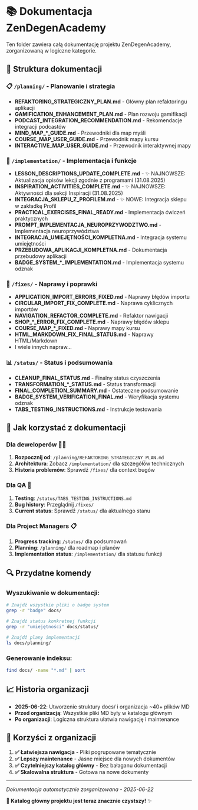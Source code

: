 # 📚 Dokumentacja ZenDegenAcademy

Ten folder zawiera całą dokumentację projektu ZenDegenAcademy, zorganizowaną w logiczne kategorie.

## 📁 Struktura dokumentacji

### 📋 `/planning/` - Planowanie i strategia
- **REFAKTORING_STRATEGICZNY_PLAN.md** - Główny plan refaktoringu aplikacji
- **GAMIFICATION_ENHANCEMENT_PLAN.md** - Plan rozwoju gamifikacji
- **PODCAST_INTEGRATION_RECOMMENDATION.md** - Rekomendacje integracji podcastów
- **MIND_MAP_*_GUIDE.md** - Przewodniki dla map myśli
- **COURSE_MAP_USER_GUIDE.md** - Przewodnik mapy kursu
- **INTERACTIVE_MAP_USER_GUIDE.md** - Przewodnik interaktywnej mapy

### 🔧 `/implementation/` - Implementacja i funkcje
- **LESSON_DESCRIPTIONS_UPDATE_COMPLETE.md** - ✨ NAJNOWSZE: Aktualizacja opisów lekcji zgodnie z programami (31.08.2025)
- **INSPIRATION_ACTIVITIES_COMPLETE.md** - ✨ NAJNOWSZE: Aktywności dla sekcji Inspiracji (31.08.2025)
- **INTEGRACJA_SKLEPU_Z_PROFILEM.md** - ✨ NOWE: Integracja sklepu w zakładkę Profil
- **PRACTICAL_EXERCISES_FINAL_READY.md** - Implementacja ćwiczeń praktycznych
- **PROMPT_IMPLEMENTACJA_NEUROPRZYWODZTWO.md** - Implementacja neuroprzywództwa
- **INTEGRACJA_UMIEJĘTNOŚCI_KOMPLETNA.md** - Integracja systemu umiejętności
- **PRZEBUDOWA_APLIKACJI_KOMPLETNA.md** - Dokumentacja przebudowy aplikacji
- **BADGE_SYSTEM_*_IMPLEMENTATION.md** - Implementacja systemu odznak

### 🐛 `/fixes/` - Naprawy i poprawki
- **APPLICATION_IMPORT_ERRORS_FIXED.md** - Naprawy błędów importu
- **CIRCULAR_IMPORT_FIX_COMPLETE.md** - Naprawa cyklicznych importów
- **NAVIGATION_REFACTOR_COMPLETE.md** - Refaktor nawigacji
- **SHOP_*_ERROR_FIX_COMPLETE.md** - Naprawy błędów sklepu
- **COURSE_MAP_*_FIXED.md** - Naprawy mapy kursu
- **HTML_MARKDOWN_FIX_FINAL_STATUS.md** - Naprawy HTML/Markdown
- I wiele innych napraw...

### 📊 `/status/` - Status i podsumowania
- **CLEANUP_FINAL_STATUS.md** - Finalny status czyszczenia
- **TRANSFORMATION_*_STATUS.md** - Status transformacji
- **FINAL_COMPLETION_SUMMARY.md** - Ostateczne podsumowanie
- **BADGE_SYSTEM_VERIFICATION_FINAL.md** - Weryfikacja systemu odznak
- **TABS_TESTING_INSTRUCTIONS.md** - Instrukcje testowania

## 🎯 Jak korzystać z dokumentacji

### Dla deweloperów 👨‍💻
1. **Rozpocznij od**: `/planning/REFAKTORING_STRATEGICZNY_PLAN.md`
2. **Architektura**: Zobacz `/implementation/` dla szczegółów technicznych  
3. **Historia problemów**: Sprawdź `/fixes/` dla context bugów

### Dla QA 🧪
1. **Testing**: `/status/TABS_TESTING_INSTRUCTIONS.md`
2. **Bug history**: Przeglądnij `/fixes/` 
3. **Current status**: Sprawdź `/status/` dla aktualnego stanu

### Dla Project Managers 📋
1. **Progress tracking**: `/status/` dla podsumowań
2. **Planning**: `/planning/` dla roadmap i planów
3. **Implementation status**: `/implementation/` dla statusu funkcji

## 🔍 Przydatne komendy

### Wyszukiwanie w dokumentacji:
```bash
# Znajdź wszystkie pliki o badge system
grep -r "badge" docs/

# Znajdź status konkretnej funkcji
grep -r "umiejętności" docs/status/

# Znajdź plany implementacji
ls docs/planning/
```

### Generowanie indeksu:
```bash
find docs/ -name "*.md" | sort
```

## 📈 Historia organizacji

- **2025-06-22**: Utworzenie struktury docs/ i organizacja ~40+ plików MD
- **Przed organizacją**: Wszystkie pliki MD były w katalogu głównym
- **Po organizacji**: Logiczna struktura ułatwia nawigację i maintenance

## 🎉 Korzyści z organizacji

1. **✅ Łatwiejsza nawigacja** - Pliki pogrupowane tematycznie
2. **✅ Lepszy maintenance** - Jasne miejsce dla nowych dokumentów  
3. **✅ Czytelniejszy katalog główny** - Bez bałaganu dokumentacji
4. **✅ Skalowalna struktura** - Gotowa na nowe dokumenty

---

*Dokumentacja automatycznie zorganizowana - 2025-06-22*

**📁 Katalog główny projektu jest teraz znacznie czystszy!** ✨
